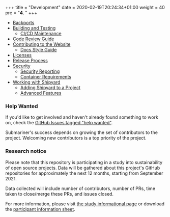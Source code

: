 +++
title = "Development"
date = 2020-02-19T20:24:34+01:00
weight = 40
pre = "<b>4. </b>"
+++

* [Backports](backports)
* [Building and Testing](building-testing)
  * [CI/CD Maintenance](building-testing/ci-maintenance)
* [Code Review Guide](code-review)
* [Contributing to the Website](website)
  * [Docs Style Guide](website/style-guide)
* [Licenses](licenses)
* [Release Process](release-process)
* [Security](security)
  * [Security Reporting](security/reporting)
  * [Container Requirements](security/containers)
* [Working with Shipyard](shipyard)
  * [Adding Shipyard to a Project](shipyard/first-time)
  * [Advanced Features](shipyard/advanced)

### Help Wanted

If you'd like to get involved and haven't already found something to work on, check the [GitHub Issues tagged "help
wanted"](https://github.com/pulls?q=is%3Aopen+user%3Asubmariner-io+label%3A%22help+wanted%22+sort%3Aupdated-desc).

Submariner's success depends on growing the set of contributors to the project. Welcoming new contributors is a top priority of the project.

### Research notice

Please note that this repository is participating in a study into sustainability
 of open source projects. Data will be gathered about this project's GitHub repositories for
 approximately the next 12 months, starting from September 2021.

Data collected will include number of contributors, number of PRs, time taken to
 close/merge these PRs, and issues closed.

For more information, please visit
[the study informational page](https://sustainable-open-science-and-software.github.io/) or download the [participant information sheet](https://sustainable-open-science-and-software.github.io/assets/PIS_sustainable_software.pdf).
